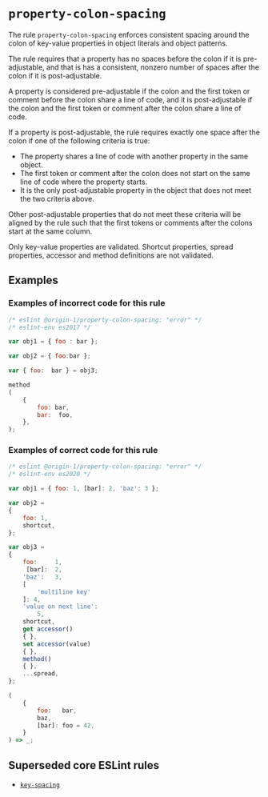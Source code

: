 
# `property-colon-spacing`

The rule `property-colon-spacing` enforces consistent spacing around the colon of key-value
properties in object literals and object patterns.

The rule requires that a property has no spaces before the colon if it is pre-adjustable, and that
is has a consistent, nonzero number of spaces after the colon if it is post-adjustable.

A property is considered pre-adjustable if the colon and the first token or comment before the colon
share a line of code, and it is post-adjustable if the colon and the first token or comment after
the colon share a line of code.

If a property is post-adjustable, the rule requires exactly one space after the colon if one of the
following criteria is true:
* The property shares a line of code with another property in the same object.
* The first token or comment after the colon does not start on the same line of code where the
  property starts.
* It is the only post-adjustable property in the object that does not meet the two criteria above.

Other post-adjustable properties that do not meet these criteria will be aligned by the rule such
that the first tokens or comments after the colons start at the same column.

Only key-value properties are validated.
Shortcut properties, spread properties, accessor and method definitions are not validated.

## Examples

### Examples of **incorrect** code for this rule

```js
/* eslint @origin-1/property-colon-spacing: "error" */
/* eslint-env es2017 */

var obj1 = { foo : bar };

var obj2 = { foo:bar };

var { foo:  bar } = obj3;

method
(
    {
        foo: bar,
        bar:  foo,
    },
);
```

### Examples of **correct** code for this rule

```js
/* eslint @origin-1/property-colon-spacing: "error" */
/* eslint-env es2020 */

var obj1 = { foo: 1, [bar]: 2, 'baz': 3 };

var obj2 =
{
    foo: 1,
    shortcut,
};

var obj3 =
{
    foo:     1,
     [bar]:  2,
    'baz':   3,
    [
        'multiline key'
    ]: 4,
    'value on next line':
        5,
    shortcut,
    get accessor()
    { },
    set accessor(value)
    { },
    method()
    { },
    ...spread,
};

(
    {
        foo:   bar,
        baz,
        [bar]: foo = 42,
    }
) => _;
```

## Superseded core ESLint rules

* [`key-spacing`](https://eslint.org/docs/latest/rules/key-spacing)
